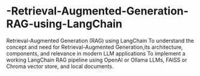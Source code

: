 # -Retrieval-Augmented-Generation-RAG-using-LangChain
 Retrieval-Augmented Generation (RAG) using LangChain      To understand the concept and need for Retrieval-Augmented Generation,its architecture, components, and relevance in modern LLM applications              To implement a working LangChain RAG pipeline using OpenAI or Ollama  LLMs, FAISS or Chroma vector store, and local documents.
